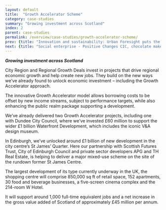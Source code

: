 ```yaml
---
layout: default
title:  "Growth Accelerator Scheme"
category: case-studies
summary: "Growing investment across Scotland"
index: 2
parent: case-studies
permalink: /overview/case-studies/growth-accelerator-scheme/
prev: {title: "Innovation and sustainability: Urban Foresight puts the wheels in motion on e-bike project", url: "/overview/case-studies/innovation-sustainability/" }
next: {title: "Social enterprise - Positive Changes CIC, chocolate maker employing women ex-offenders", url: "/overview/case-studies/social-enterprise/" }
---
```

***Growing investment across Scotland***

City Region and Regional Growth Deals invest in projects that drive regional economic growth and help create new jobs. They build on the new ways we’ve already found to unlock economic investment – including the Growth Accelerator approach.  

The innovative Growth Accelerator model allows borrowing costs to be offset by new income streams, subject to performance targets, while also enhancing the public realm package supporting a development.  

We’ve already delivered two Growth Accelerator projects, including one with Dundee City Council, where we’ve invested £60 million to support the wider £1 billion Waterfront Development, which includes the iconic V&A design museum.  

In Edinburgh, we’ve unlocked around £1 billion of new development in the city centre’s St James’ Quarter. Here our partnership with Scottish Futures Trust, City of Edinburgh Council and private sector developers APG and TH Real Estate, is helping to deliver a major mixed-use scheme on the site of the rundown former St James Centre.  

The largest development of its type currently underway in the UK, the shopping centre will comprise 850,000 sq ft of retail space, 152 apartments, 30 food and beverage businesses, a five-screen cinema complex and the 214-room W Hotel.  

It will support around 1,000 full-time equivalent jobs and a net increase in the gross value added of Scotland of approximately £45 million per annum.  
